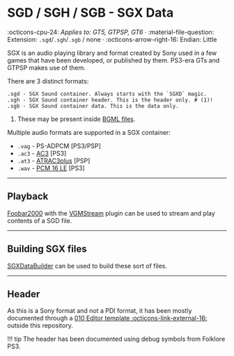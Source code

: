 # SGD / SGH / SGB - SGX Data

:octicons-cpu-24: *Applies to: GT5, GTPSP, GT6* · :material-file-question: Extension: `.sgd`/`.sgh`/`.sgb` / none · :octicons-arrow-right-16: Endian: Little

SGX is an audio playing library and format created by Sony used in a few games that have been developed, or published by them. PS3-era GTs and GTPSP makes use of them. 

There are 3 distinct formats:

``` { .yaml .annotate }
.sgd - SGX Sound container. Always starts with the `SGXD` magic.
.sgh - SGX Sound container header. This is the header only. # (1)!
.sgb - SGX Sound container data. This is the data only.
```

1.  These may be present inside [BGML files](bgml_bgm_library.md).

Multiple audio formats are supported in a SGX container:

* `.vag` - PS-ADPCM [PS3/PSP]
* `.ac3` - [AC3](https://en.wikipedia.org/wiki/Dolby_Digital) [PS3]
* `.at3` - [ATRAC3plus](https://en.wikipedia.org/wiki/ATRAC#ATRAC3plus) [PSP]
* `.wav` - [PCM 16 LE](https://en.wikipedia.org/wiki/WAV) [PS3]

---

## Playback
[Foobar2000](https://www.foobar2000.org/) with the [VGMStream](https://github.com/vgmstream/vgmstream-releases/releases) plugin can be used to stream and play contents of a SGD file.

---

## Building SGX files
[SGXDataBuilder](https://github.com/Nenkai/SGXDataBuilder) can be used to build these sort of files.

---

## Header

As this is a Sony format and not a PDI format, it has been mostly documented through a [010 Editor template :octicons-link-external-16:](https://github.com/Nenkai/SGXDataBuilder/blob/master/SGXLib.Shared/SGXD.bt) outside this repository.

!!! tip
    The header has been documented using debug symbols from Folklore PS3.
